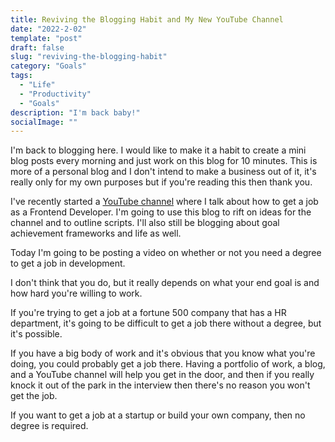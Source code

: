 ```yaml
---
title: Reviving the Blogging Habit and My New YouTube Channel
date: "2022-2-02"
template: "post"
draft: false
slug: "reviving-the-blogging-habit"
category: "Goals"
tags:
  - "Life"
  - "Productivity"
  - "Goals"
description: "I'm back baby!"
socialImage: ""
---
```


I'm back to blogging here. I would like to make it a habit to create a mini blog posts every morning and just work on this blog for 10 minutes. This is more of a personal blog and I don't intend to make a business out of it, it's really only for my own purposes but if you're reading this then thank you. 

I've recently started a [YouTube channel](https://www.youtube.com/channel/UC5TxD9smqJn-hrhvsrfTecQ) where I talk about how to get a job as a Frontend Developer. I'm going to use this blog to rift on ideas for the channel and to outline scripts. I'll also still be blogging about goal achievement frameworks and life as well.

Today I'm going to be posting a video on whether or not you need a degree to get a job in development. 

I don't think that you do, but it really depends on what your end goal is and how hard you're willing to work.

If you're trying to get a job at a fortune 500 company that has a HR department, it's going to be difficult to get a job there without a degree, but it's possible.

If you have a big body of work and it's obvious that you know what you're doing, you could probably get a job there. Having a portfolio of work, a blog, and a YouTube channel will help you get in the door, and then if you really knock it out of the park in the interview then there's no reason you won't get the job. 

If you want to get a job at a startup or build your own company, then no degree is required.